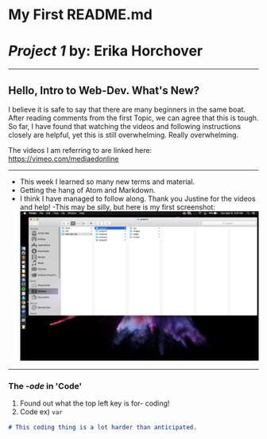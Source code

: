  # My First README.md

# *Project 1* by: Erika Horchover

***

## **Hello, Intro to Web-Dev. What's New?**

 I believe it is safe to say that there are many beginners in the same boat. After reading comments from the first Topic, we can agree that this is tough. So far, I have found that watching the videos and following instructions closely are helpful, yet this is still overwhelming. Really overwhelming. 

 The videos I am referring to are linked here: https://vimeo.com/mediaedonline


---

- This week I learned so many new terms and material.
- Getting the hang of Atom and Markdown.
- I think I have managed to follow along. Thank you Justine for the videos and help!
-This may be silly, but here is my first screenshot:
![Screenshot of my directory](./images/screenshot1.png)

---
### The *-ode* in **'Code'**
1. Found out what the top left key is for- coding!
2. Code ex) `var `
```markdown
# This coding thing is a lot harder than anticipated.
```
